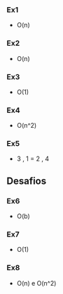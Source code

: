 ### Ex1
- O(n)

### Ex2
- O(n)

### Ex3
- O(1)

### Ex4
- O(n^2)

### Ex5
- 3 , 1 = 2 , 4

## Desafios

### Ex6
- O(b)

### Ex7
- O(1)

### Ex8
- O(n) e O(n^2)
